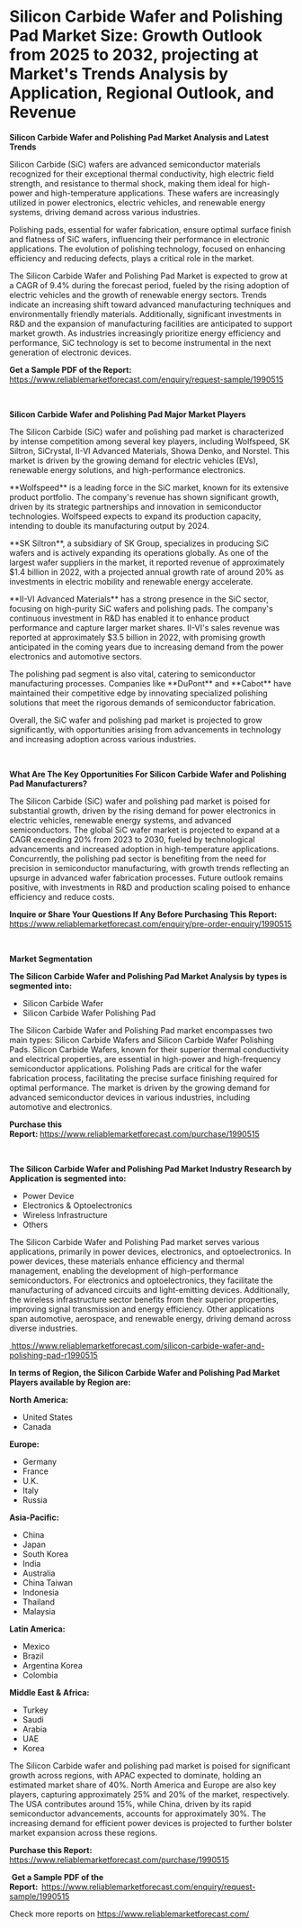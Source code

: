 <p><h1>Silicon Carbide Wafer and Polishing Pad Market Size: Growth Outlook from 2025 to 2032, projecting at Market's Trends Analysis by Application, Regional Outlook, and Revenue</h1></p><p><strong>Silicon Carbide Wafer and Polishing Pad Market Analysis and Latest Trends</strong></p>
<p><p>Silicon Carbide (SiC) wafers are advanced semiconductor materials recognized for their exceptional thermal conductivity, high electric field strength, and resistance to thermal shock, making them ideal for high-power and high-temperature applications. These wafers are increasingly utilized in power electronics, electric vehicles, and renewable energy systems, driving demand across various industries.</p><p>Polishing pads, essential for wafer fabrication, ensure optimal surface finish and flatness of SiC wafers, influencing their performance in electronic applications. The evolution of polishing technology, focused on enhancing efficiency and reducing defects, plays a critical role in the market.</p><p>The Silicon Carbide Wafer and Polishing Pad Market is expected to grow at a CAGR of 9.4% during the forecast period, fueled by the rising adoption of electric vehicles and the growth of renewable energy sectors. Trends indicate an increasing shift toward advanced manufacturing techniques and environmentally friendly materials. Additionally, significant investments in R&D and the expansion of manufacturing facilities are anticipated to support market growth. As industries increasingly prioritize energy efficiency and performance, SiC technology is set to become instrumental in the next generation of electronic devices.</p></p>
<p><strong>Get a Sample PDF of the Report:&nbsp;</strong> <a href="https://www.reliablemarketforecast.com/enquiry/request-sample/1990515?utm_campaign=2290&utm_medium=2&utm_source=Github&utm_content=ia&utm_term=13022025&utm_id=silicon-carbide-wafer-and-polishing-pad">https://www.reliablemarketforecast.com/enquiry/request-sample/1990515</a></p>
<p>&nbsp;</p>
<p><strong>Silicon Carbide Wafer and Polishing Pad Major Market Players</strong></p>
<p><p>The Silicon Carbide (SiC) wafer and polishing pad market is characterized by intense competition among several key players, including Wolfspeed, SK Siltron, SiCrystal, II-VI Advanced Materials, Showa Denko, and Norstel. This market is driven by the growing demand for electric vehicles (EVs), renewable energy solutions, and high-performance electronics.</p><p>**Wolfspeed** is a leading force in the SiC market, known for its extensive product portfolio. The company's revenue has shown significant growth, driven by its strategic partnerships and innovation in semiconductor technologies. Wolfspeed expects to expand its production capacity, intending to double its manufacturing output by 2024.</p><p>**SK Siltron**, a subsidiary of SK Group, specializes in producing SiC wafers and is actively expanding its operations globally. As one of the largest wafer suppliers in the market, it reported revenue of approximately $1.4 billion in 2022, with a projected annual growth rate of around 20% as investments in electric mobility and renewable energy accelerate.</p><p>**II-VI Advanced Materials** has a strong presence in the SiC sector, focusing on high-purity SiC wafers and polishing pads. The company's continuous investment in R&D has enabled it to enhance product performance and capture larger market shares. II-VI's sales revenue was reported at approximately $3.5 billion in 2022, with promising growth anticipated in the coming years due to increasing demand from the power electronics and automotive sectors.</p><p>The polishing pad segment is also vital, catering to semiconductor manufacturing processes. Companies like **DuPont** and **Cabot** have maintained their competitive edge by innovating specialized polishing solutions that meet the rigorous demands of semiconductor fabrication.</p><p>Overall, the SiC wafer and polishing pad market is projected to grow significantly, with opportunities arising from advancements in technology and increasing adoption across various industries.</p></p>
<p>&nbsp;</p>
<p><strong>What Are The Key Opportunities For Silicon Carbide Wafer and Polishing Pad Manufacturers?</strong></p>
<p><p>The Silicon Carbide (SiC) wafer and polishing pad market is poised for substantial growth, driven by the rising demand for power electronics in electric vehicles, renewable energy systems, and advanced semiconductors. The global SiC wafer market is projected to expand at a CAGR exceeding 20% from 2023 to 2030, fueled by technological advancements and increased adoption in high-temperature applications. Concurrently, the polishing pad sector is benefiting from the need for precision in semiconductor manufacturing, with growth trends reflecting an upsurge in advanced wafer fabrication processes. Future outlook remains positive, with investments in R&D and production scaling poised to enhance efficiency and reduce costs.</p></p>
<p><strong>Inquire or Share Your Questions If Any Before Purchasing This Report:</strong> <a href="https://www.reliablemarketforecast.com/enquiry/pre-order-enquiry/1990515?utm_campaign=2290&utm_medium=2&utm_source=Github&utm_content=ia&utm_term=13022025&utm_id=silicon-carbide-wafer-and-polishing-pad">https://www.reliablemarketforecast.com/enquiry/pre-order-enquiry/1990515</a></p>
<p>&nbsp;</p>
<p><strong>Market Segmentation</strong></p>
<p><strong>The Silicon Carbide Wafer and Polishing Pad Market Analysis by types is segmented into:</strong></p>
<p><ul><li>Silicon Carbide Wafer</li><li>Silicon Carbide Wafer Polishing Pad</li></ul></p>
<p><p>The Silicon Carbide Wafer and Polishing Pad market encompasses two main types: Silicon Carbide Wafers and Silicon Carbide Wafer Polishing Pads. Silicon Carbide Wafers, known for their superior thermal conductivity and electrical properties, are essential in high-power and high-frequency semiconductor applications. Polishing Pads are critical for the wafer fabrication process, facilitating the precise surface finishing required for optimal performance. The market is driven by the growing demand for advanced semiconductor devices in various industries, including automotive and electronics.</p></p>
<p><strong>Purchase this Report:&nbsp;</strong><a href="https://www.reliablemarketforecast.com/purchase/1990515?utm_campaign=2290&utm_medium=2&utm_source=Github&utm_content=ia&utm_term=13022025&utm_id=silicon-carbide-wafer-and-polishing-pad">https://www.reliablemarketforecast.com/purchase/1990515</a></p>
<p>&nbsp;</p>
<p><strong>The Silicon Carbide Wafer and Polishing Pad Market Industry Research by Application is segmented into:</strong></p>
<p><ul><li>Power Device</li><li>Electronics & Optoelectronics</li><li>Wireless Infrastructure</li><li>Others</li></ul></p>
<p><p>The Silicon Carbide Wafer and Polishing Pad market serves various applications, primarily in power devices, electronics, and optoelectronics. In power devices, these materials enhance efficiency and thermal management, enabling the development of high-performance semiconductors. For electronics and optoelectronics, they facilitate the manufacturing of advanced circuits and light-emitting devices. Additionally, the wireless infrastructure sector benefits from their superior properties, improving signal transmission and energy efficiency. Other applications span automotive, aerospace, and renewable energy, driving demand across diverse industries.</p></p>
<p><a href="https://www.reliablemarketforecast.com/silicon-carbide-wafer-and-polishing-pad-r1990515?utm_campaign=2290&utm_medium=2&utm_source=Github&utm_content=ia&utm_term=13022025&utm_id=silicon-carbide-wafer-and-polishing-pad">&nbsp;https://www.reliablemarketforecast.com/silicon-carbide-wafer-and-polishing-pad-r1990515</a></p>
<p><strong>In terms of Region, the Silicon Carbide Wafer and Polishing Pad Market Players available by Region are:</strong></p>
<p>
    <p> <strong> North America: </strong>
        <ul>
            <li>United States</li>
            <li>Canada</li>
        </ul>
        </p> 
    <p> <strong> Europe: </strong>
        <ul>
            <li>Germany</li>
            <li>France</li>
            <li>U.K.</li>
            <li>Italy</li>
            <li>Russia</li>
        </ul>
        </p> 
    <p> <strong> Asia-Pacific: </strong>
        <ul>
            <li>China</li>
            <li>Japan</li>
            <li>South Korea</li>
            <li>India</li>
            <li>Australia</li>
            <li>China Taiwan</li>
            <li>Indonesia</li>
            <li>Thailand</li>
            <li>Malaysia</li>
        </ul>
        </p> 
    <p> <strong> Latin America: </strong>
        <ul>
            <li>Mexico</li>
            <li>Brazil</li>
            <li>Argentina Korea</li>
            <li>Colombia</li>
        </ul>
        </p> 
    <p> <strong> Middle East & Africa: </strong>
        <ul>
            <li>Turkey</li>
            <li>Saudi</li>
            <li>Arabia</li>
            <li>UAE</li>
            <li>Korea</li>
        </ul>
    </p>
    </p>
<p><p>The Silicon Carbide wafer and polishing pad market is poised for significant growth across regions, with APAC expected to dominate, holding an estimated market share of 40%. North America and Europe are also key players, capturing approximately 25% and 20% of the market, respectively. The USA contributes around 15%, while China, driven by its rapid semiconductor advancements, accounts for approximately 30%. The increasing demand for efficient power devices is projected to further bolster market expansion across these regions.</p></p>
<p><strong>Purchase this Report: </strong><a href="https://www.reliablemarketforecast.com/purchase/1990515?utm_campaign=2290&utm_medium=2&utm_source=Github&utm_content=ia&utm_term=13022025&utm_id=silicon-carbide-wafer-and-polishing-pad">https://www.reliablemarketforecast.com/purchase/1990515</a></p>
<p>&nbsp;<strong>Get a Sample PDF of the Report:&nbsp;&nbsp;</strong><a href="https://www.reliablemarketforecast.com/enquiry/request-sample/1990515?utm_campaign=2290&utm_medium=2&utm_source=Github&utm_content=ia&utm_term=13022025&utm_id=silicon-carbide-wafer-and-polishing-pad">https://www.reliablemarketforecast.com/enquiry/request-sample/1990515</a></p>
<p><strong></strong></p>
<p>Check more reports on <a href="https://www.reliablemarketforecast.com/?utm_campaign=2290&utm_medium=2&utm_source=Github&utm_content=ia&utm_term=13022025&utm_id=silicon-carbide-wafer-and-polishing-pad">https://www.reliablemarketforecast.com/</a></p>